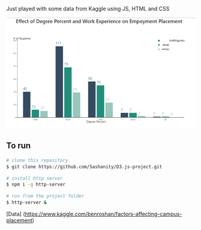 Just played with some data from Kaggle using JS, HTML and CSS

![Graph](docs/graph.png)
## To run

```sh
# clone this repository
$ git clone https://github.com/Sashanity/D3.js-project.git
```

```sh
# install http server
$ npm i -g http-server 
```
```sh
# run from the project folder
$ http-server &
```

[Data] (https://www.kaggle.com/benroshan/factors-affecting-campus-placement)